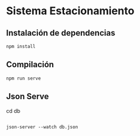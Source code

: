 # Sistema Estacionamiento

## Instalación de dependencias
```
npm install
```

## Compilación
```
npm run serve
```

## Json Serve

cd db 
```

json-server --watch db.json
```